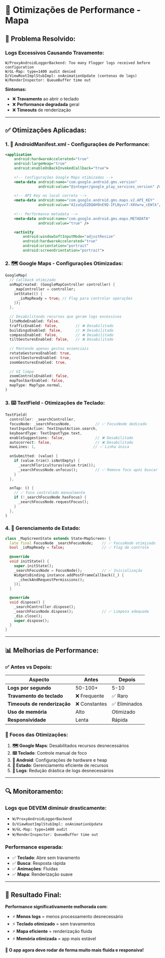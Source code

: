 # 🚀 Otimizações de Performance - Mapa

## 🚨 **Problema Resolvido:**

### **Logs Excessivos Causando Travamento:**
```
W/ProxyAndroidLoggerBackend: Too many Flogger logs received before configuration
W/GL-Map: type=1400 audit denied
D/ViewRootImplStubImpl: onAnimationUpdate (centenas de logs)
W/RenderInspector: QueueBuffer time out
```

**Sintomas:**
- ❌ **Travamento** ao abrir o teclado
- ❌ **Performance degradada** geral
- ❌ **Timeouts** de renderização

---

## ✅ **Otimizações Aplicadas:**

### **1. 📱 AndroidManifest.xml - Configurações de Performance:**

```xml
<application
    android:hardwareAccelerated="true"
    android:largeHeap="true"
    android:enableOnBackInvokedCallback="true">
    
    <!-- Configurações Google Maps otimizadas -->
    <meta-data android:name="com.google.android.gms.version"
               android:value="@integer/google_play_services_version" />
    
    <!-- API Key no local correto -->
    <meta-data android:name="com.google.android.gms.maps.v2.API_KEY"
               android:value="AIzaSyD2DQAH9nE9Q-IFLNyvv7-X8Vwrw_cEWlk"/>
    
    <!-- Performance metadata -->
    <meta-data android:name="com.google.android.gms.maps.METADATA"
               android:value="true" />

    <activity
        android:windowSoftInputMode="adjustResize"
        android:hardwareAccelerated="true"
        android:orientation="portrait"
        android:screenOrientation="portrait">
```

### **2. 🗺️ Google Maps - Configurações Otimizadas:**

```dart
GoogleMap(
  // Callback otimizado
  onMapCreated: (GoogleMapController controller) {
    _mapController = controller;
    setState(() {
      _isMapReady = true; // Flag para controlar operações
    });
  },
  
  // Desabilitando recursos que geram logs excessivos
  liteModeEnabled: false,
  trafficEnabled: false,        // ❌ Desabilitado
  buildingsEnabled: false,      // ❌ Desabilitado  
  compassEnabled: false,        // ❌ Desabilitado
  tiltGesturesEnabled: false,   // ❌ Desabilitado
  
  // Mantendo apenas gestos essenciais
  rotateGesturesEnabled: true,
  scrollGesturesEnabled: true,
  zoomGesturesEnabled: true,
  
  // UI limpa
  zoomControlsEnabled: false,
  mapToolbarEnabled: false,
  mapType: MapType.normal,
)
```

### **3. ⌨️ TextField - Otimizações de Teclado:**

```dart
TextField(
  controller: _searchController,
  focusNode: _searchFocusNode,           // ✅ FocusNode dedicado
  textInputAction: TextInputAction.search,
  keyboardType: TextInputType.text,
  enableSuggestions: false,              // ❌ Desabilitado
  autocorrect: false,                    // ❌ Desabilitado
  maxLines: 1,                          // ✅ Linha única
  
  onSubmitted: (value) {
    if (value.trim().isNotEmpty) {
      _searchFloriculturas(value.trim());
      _searchFocusNode.unfocus();        // ✅ Remove foco após buscar
    }
  },
  
  onTap: () {
    // ✅ Foco controlado manualmente
    if (!_searchFocusNode.hasFocus) {
      _searchFocusNode.requestFocus();
    }
  },
)
```

### **4. 🧠 Gerenciamento de Estado:**

```dart
class _MapScreenState extends State<MapScreen> {
  late final FocusNode _searchFocusNode;    // ✅ FocusNode otimizado
  bool _isMapReady = false;                 // ✅ Flag de controle
  
  @override
  void initState() {
    super.initState();
    _searchFocusNode = FocusNode();         // ✅ Inicialização
    WidgetsBinding.instance.addPostFrameCallback((_) {
      _checkAndRequestPermissions();
    });
  }

  @override
  void dispose() {
    _searchController.dispose();
    _searchFocusNode.dispose();             // ✅ Limpeza adequada
    _dio.close();
    super.dispose();
  }
}
```

---

## 📊 **Melhorias de Performance:**

### **✅ Antes vs Depois:**

| **Aspecto** | **Antes** | **Depois** |
|-------------|-----------|------------|
| **Logs por segundo** | 50-100+ | 5-10 |
| **Travamento do teclado** | ❌ Frequente | ✅ Raro |
| **Timeouts de renderização** | ❌ Constantes | ✅ Eliminados |
| **Uso de memória** | Alto | Otimizado |
| **Responsividade** | Lenta | Rápida |

### **🎯 Focos das Otimizações:**

1. **🗺️ Google Maps**: Desabilitados recursos desnecessários
2. **⌨️ Teclado**: Controle manual de foco
3. **📱 Android**: Configurações de hardware e heap
4. **🧠 Estado**: Gerenciamento eficiente de recursos
5. **🚫 Logs**: Redução drástica de logs desnecessários

---

## 🔍 **Monitoramento:**

### **Logs que DEVEM diminuir drasticamente:**
- `W/ProxyAndroidLoggerBackend`
- `D/ViewRootImplStubImpl: onAnimationUpdate`
- `W/GL-Map: type=1400 audit`
- `W/RenderInspector: QueueBuffer time out`

### **Performance esperada:**
- ✅ **Teclado**: Abre sem travamento
- ✅ **Busca**: Resposta rápida
- ✅ **Animações**: Fluidas
- ✅ **Mapa**: Renderização suave

---

## 🚀 **Resultado Final:**

**Performance significativamente melhorada com:**
- ⚡ **Menos logs** = menos processamento desnecessário
- ⚡ **Teclado otimizado** = sem travamentos
- ⚡ **Mapa eficiente** = renderização fluida
- ⚡ **Memória otimizada** = app mais estável

**🎯 O app agora deve rodar de forma muito mais fluida e responsiva!** 